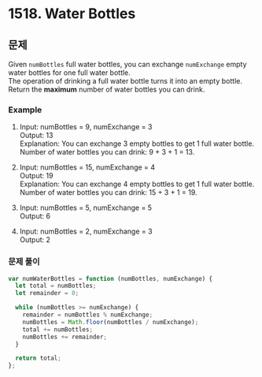 # 1518. Water Bottles

## 문제

Given <code>numBottles</code> full water bottles, you can exchange <code>numExchange</code> empty water bottles for one full water bottle.  
The operation of drinking a full water bottle turns it into an empty bottle.  
Return the <strong>maximum</strong> number of water bottles you can drink.

### Example

1. Input: numBottles = 9, numExchange = 3  
   Output: 13  
   Explanation: You can exchange 3 empty bottles to get 1 full water bottle.  
   Number of water bottles you can drink: 9 + 3 + 1 = 13.

2. Input: numBottles = 15, numExchange = 4  
   Output: 19  
   Explanation: You can exchange 4 empty bottles to get 1 full water bottle.  
   Number of water bottles you can drink: 15 + 3 + 1 = 19.

3. Input: numBottles = 5, numExchange = 5  
   Output: 6

4. Input: numBottles = 2, numExchange = 3  
   Output: 2

### 문제 풀이

```js
var numWaterBottles = function (numBottles, numExchange) {
  let total = numBottles;
  let remainder = 0;

  while (numBottles >= numExchange) {
    remainder = numBottles % numExchange;
    numBottles = Math.floor(numBottles / numExchange);
    total += numBottles;
    numBottles += remainder;
  }

  return total;
};
```
